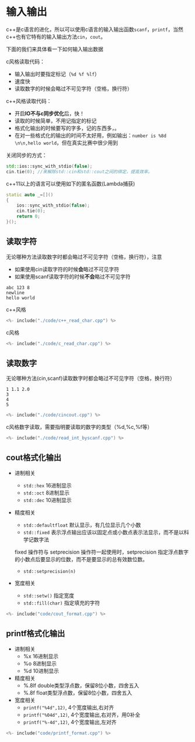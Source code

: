 # 输入输出

c++是c语言的进化，所以可以使用c语言的输入输出函数`scanf`，`printf`，当然c++也有它特有的输入输出方法`cin`，`cout`。

<!--因为我们学习的目的是为了信息竞赛，且经过笔者多年经验，我们具体需要学习的是`scanf`和`printf`,`cin,cout`只作了解就可以了。-->


下面的我们来具体看一下如何输入输出数据


c风格读取代码：

 - 输入输出时要指定标记（`%d %f %lf`）
 - 速度快
 - 读取数字的时候会略过不可见字符（空格，换行符）

c++风格读取代码：

 - 开启**IO不与c同步优化**后，快！
 - 读取的时候简单，不用记指定的标记
 - 格式化输出的时候要写的字多，记的东西多，。
 - 在对一些格式化的输出的时间不太好用，例如输出：`number is %8d \n\n,hello world`，但在真实比赛中很少用到

关闭同步的方式：

```cpp
std::ios::sync_with_stdio(false);
cin.tie(0); //来解除std::cin和std::cout之间的绑定，提高效率。
```

c++11以上的语言可以使用如下的匿名函数(Lambda捕获)

```cpp
static auto _=[]()
{
    ios::sync_with_stdio(false);
    cin.tie(0);
    return 0;
}();
```


## 读取字符

无论哪种方法读取数字时都会略过不可见字符（空格，换行符），注意

- 如果使用cin读取字符的时候**会**略过不可见字符
- 如果使用scanf读取字符的时候**不会**略过不可见字符

```plaintext
abc 123 8
newline
hello world
```


c++风格

```cpp
<%- include("./code/c++_read_char.cpp") %>
```

c风格

```cpp
<%- include("./code/c_read_char.cpp") %>
```

## 读取数字

无论哪种方法(cin,scanf)读取数字时都会略过不可见字符（空格，换行符）

```plaintext
1 1.1 2.0
3
4
5
```

```cpp
<%- include("./code/cincout.cpp") %>
```

c风格数字读取，需要指明要读取的数字的类型（%d,%c,%f等）

```cpp
<%- include("./code/read_int_byscanf.cpp") %>
```

## cout格式化输出

 - 进制相关
    - `std::hex` 16进制显示
    - `std::oct` 8进制显示
    - `std::dec` 10进制显示
 - 精度相关
    - `std::defaultfloat` 默认显示，有几位显示几个小数
    - `std::fixed` 表示浮点输出应该以固定点或小数点表示法显示，而不是以科学记数字法

    fixed 操作符与 setprecision 操作符一起使用时，setprecision 指定浮点数字的小数点后要显示的位数，而不是要显示的总有效数位数。

    - `std::setprecision(n)`
 - 宽度相关
    - `std::setw()` 指定宽度
    - `std::fill(char)` 指定填充的字符

```cpp
<%- include("code/cout_format.cpp") %>
```

## printf格式化输出

 - 进制相关
    - %x 16进制显示
    - %o 8进制显示
    - %d 10进制显示
 - 精度相关
    - %.8lf double类型浮点数，保留8位小数，四舍五入
    - %.8f  float类型浮点数，保留8位小数，四舍五入
 - 宽度相关
    - `printf("%4d",12)`, 4个宽度输出,右对齐
    - `printf("%04d",12)`, 4个宽度输出,右对齐，用0补全
    - `printf("%-4d",12)`, 4个宽度输出,左对齐

```cpp
<%- include("code/printf_format.cpp") %>
```

